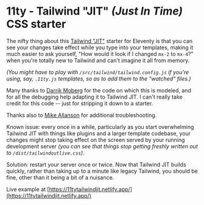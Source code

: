 # 11ty - Tailwind "JIT" _(Just In Time)_ CSS starter

The nifty thing about this [Tailwind "JIT"](https://github.com/tailwindlabs/tailwindcss-jit) starter for Eleventy is that you can see your changes take effect while you type into your templates, making it much easier to ask yourself, "How would it look if I changed `mx-2` to `mx-4`?" when you're totally new to Tailwind and can't imagine it all from memory.

_(You might have to play with `/src/tailwind/tailwind.config.js` if you're using, say, `.11ty.js` templates, so as to add them to the "watched" files.)_

Many thanks to [Darrik Moberg](https://www.darrik.dev/) for the code on which this is modeled, and for all the debugging help adapting it to Tailwind JIT.  I can't really take credit for this code -- just for stripping it down to a starter.

Thanks also to [Mike Allanson](https://www.mikeallanson.com/) for additional troubleshooting.

Known issue:  every once in a while, particularly as you start overwhelming Tailwind JIT with things like plugins and a larger template codebase, your changes might stop taking effect on the screen served by your running development server _(you can see that things stop getting freshly written out to `/dist/tailwindoutlive.css`)_.

Solution:  restart your server once or twice.  Now that Tailwind JIT builds quickly, rather than taking up to a minute like legacy Tailwind, you should be fine, other than it being a bit of a nuisance.

Live example at [https://11tytailwindjit.netlify.app/](https://11tytailwindjit.netlify.app/)